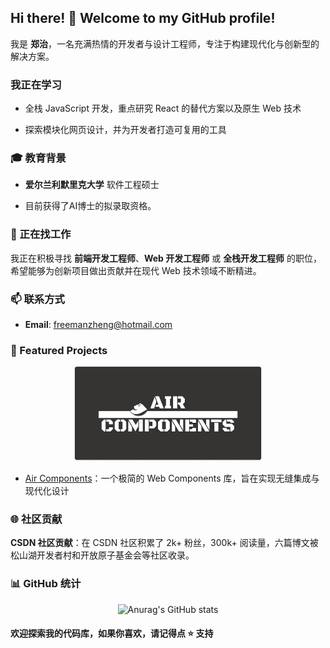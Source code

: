 ## Hi there! 👋 Welcome to my GitHub profile!

我是 **郑治**，一名充满热情的开发者与设计工程师，专注于构建现代化与创新型的解决方案。

### 我正在学习

- 全栈 JavaScript 开发，重点研究 React 的替代方案以及原生 Web 技术

- 探索模块化网页设计，并为开发者打造可复用的工具

### 🎓 教育背景

- **爱尔兰利默里克大学** 软件工程硕士

- 目前获得了AI博士的拟录取资格。

### 💼 正在找工作

我正在积极寻找 **前端开发工程师**、**Web 开发工程师** 或 **全栈开发工程师** 的职位，希望能够为创新项目做出贡献并在现代 Web 技术领域不断精进。

### 📫 联系方式

- **Email**: [freemanzheng@hotmail.com](freemanzheng@hotmail.com)  

### 🌟 Featured Projects

 <div style="text-align: center;">
  <img src="assets/air-components-board.png" alt="Social Board" width="300" />
</div>

- [Air Components](https://github.com/SisyphusZheng/air-components)：一个极简的 Web Components 库，旨在实现无缝集成与现代化设计

### 🌐 社区贡献

  **CSDN 社区贡献**：在 CSDN 社区积累了 2k+ 粉丝，300k+ 阅读量，六篇博文被松山湖开发者村和开放原子基金会等社区收录。

### 📊 GitHub 统计

<div style="text-align: center;">
    <img src="https://github-readme-stats.vercel.app/api?username=SisyphusZheng" alt="Anurag's GitHub stats" width="300" />
</div>

#### 欢迎探索我的代码库，如果你喜欢，请记得点 ⭐ 支持
